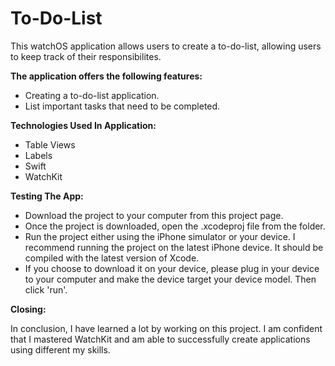 # To-Do-List

This watchOS application allows users to create a to-do-list, allowing users to keep track of their responsibilites.

**The application offers the following features:**

* Creating a to-do-list application.
* List important tasks that need to be completed.

**Technologies Used In Application:**
* Table Views
* Labels
* Swift
* WatchKit


**Testing The App:**
* Download the project to your computer from this project page.
* Once the project is downloaded, open the .xcodeproj file from the folder.
* Run the project either using the iPhone simulator or your device. I recommend running the project on the latest iPhone device. It should be compiled with the latest version of Xcode.
* If you choose to download it on your device, please plug in your device to your computer and make the device target your device model. Then click 'run'.

**Closing:**

In conclusion, I have learned a lot by working on this project. I am confident that I mastered WatchKit and am able to successfully create applications using different my skills. 
